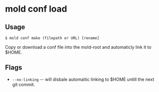 mold conf load
===

## Usage 
`$ mold conf make (filepath or URL) [rename]`

Copy or download a conf file into the mold-root and automaticly link it to $HOME.

## Flags
* `--no-linking` -- will disbale automaitic linking to $HOME untill the next git commit.
